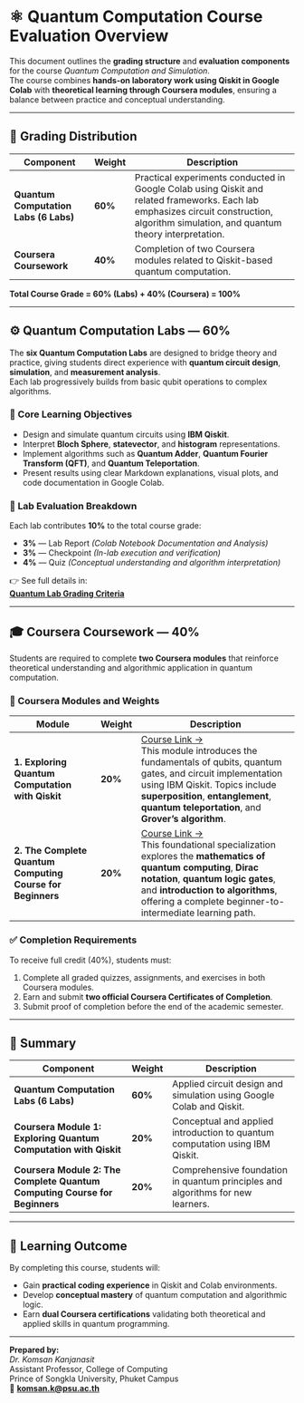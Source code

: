 # ⚛️ Quantum Computation Course Evaluation Overview

This document outlines the **grading structure** and **evaluation components** for the course *Quantum Computation and Simulation*.  
The course combines **hands-on laboratory work using Qiskit in Google Colab** with **theoretical learning through Coursera modules**, ensuring a balance between practice and conceptual understanding.

---

## 🧮 Grading Distribution

| Component | Weight | Description |
|------------|---------|-------------|
| **Quantum Computation Labs (6 Labs)** | **60%** | Practical experiments conducted in Google Colab using Qiskit and related frameworks. Each lab emphasizes circuit construction, algorithm simulation, and quantum theory interpretation. |
| **Coursera Coursework** | **40%** | Completion of two Coursera modules related to Qiskit-based quantum computation. |

**Total Course Grade = 60% (Labs) + 40% (Coursera) = 100%**

---

## ⚙️ Quantum Computation Labs — 60%

The **six Quantum Computation Labs** are designed to bridge theory and practice, giving students direct experience with **quantum circuit design**, **simulation**, and **measurement analysis**.  
Each lab progressively builds from basic qubit operations to complex algorithms.

### 🔹 Core Learning Objectives
- Design and simulate quantum circuits using **IBM Qiskit**.  
- Interpret **Bloch Sphere**, **statevector**, and **histogram** representations.  
- Implement algorithms such as **Quantum Adder**, **Quantum Fourier Transform (QFT)**, and **Quantum Teleportation**.  
- Present results using clear Markdown explanations, visual plots, and code documentation in Google Colab.

### 🧾 Lab Evaluation Breakdown
Each lab contributes **10%** to the total course grade:
- **3%** — Lab Report *(Colab Notebook Documentation and Analysis)*  
- **3%** — Checkpoint *(In-lab execution and verification)*  
- **4%** — Quiz *(Conceptual understanding and algorithm interpretation)*

👉 See full details in:  
**[Quantum Lab Grading Criteria](./Quantum_Lab_Grading_Criteria_README.md)**

---

## 🎓 Coursera Coursework — 40%

Students are required to complete **two Coursera modules** that reinforce theoretical understanding and algorithmic application in quantum computation.

### 📘 Coursera Modules and Weights

| Module | Weight | Description |
|---------|---------|-------------|
| **1. Exploring Quantum Computation with Qiskit** | **20%** | [Course Link →](https://www.coursera.org/videos/packt-quantum-computing-with-qiskit-and-advanced-algorithms-wils7/jmvR1?query=Quantum%20computation&topic=Computer%20Science&sortBy=BEST_MATCH&source=search) <br> This module introduces the fundamentals of qubits, quantum gates, and circuit implementation using IBM Qiskit. Topics include **superposition**, **entanglement**, **quantum teleportation**, and **Grover’s algorithm**. |
| **2. The Complete Quantum Computing Course for Beginners** | **20%** | [Course Link →](https://www.coursera.org/programs/artificial-intelligence-and-system-eng-65etz/specializations/packt-the-complete-quantum-computing-course-for-beginners?source=search) <br> This foundational specialization explores the **mathematics of quantum computing**, **Dirac notation**, **quantum logic gates**, and **introduction to algorithms**, offering a complete beginner-to-intermediate learning path. |

### ✅ Completion Requirements
To receive full credit (40%), students must:
1. Complete all graded quizzes, assignments, and exercises in both Coursera modules.  
2. Earn and submit **two official Coursera Certificates of Completion**.  
3. Submit proof of completion before the end of the academic semester.

---

## 🧩 Summary

| Component | Weight | Description |
|------------|---------|-------------|
| **Quantum Computation Labs (6 Labs)** | **60%** | Applied circuit design and simulation using Google Colab and Qiskit. |
| **Coursera Module 1: Exploring Quantum Computation with Qiskit** | **20%** | Conceptual and applied introduction to quantum computation using IBM Qiskit. |
| **Coursera Module 2: The Complete Quantum Computing Course for Beginners** | **20%** | Comprehensive foundation in quantum principles and algorithms for new learners. |

---

## 🎯 Learning Outcome

By completing this course, students will:
- Gain **practical coding experience** in Qiskit and Colab environments.  
- Develop **conceptual mastery** of quantum computation and algorithmic logic.  
- Earn **dual Coursera certifications** validating both theoretical and applied skills in quantum programming.  

---

**Prepared by:**  
*Dr. Komsan Kanjanasit*  
Assistant Professor, College of Computing  
Prince of Songkla University, Phuket Campus  
📧 **komsan.k@psu.ac.th**
